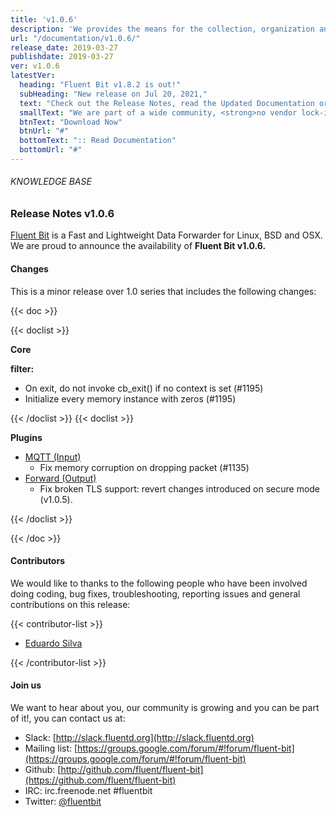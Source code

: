 ```yaml
---
title: 'v1.0.6'
description: 'We provides the means for the collection, organization and computerized retrieval of knowledgeand Lightweight Data Forwarder for Linux, BSD and OSX. We are proud to announce the availability of Fluent Bit v1.0.6.'
url: "/documentation/v1.0.6/"
release_date: 2019-03-27
publishdate: 2019-03-27
ver: v1.0.6
latestVer:
  heading: "Fluent Bit v1.8.2 is out!"
  subHeading: "New release on Jul 20, 2021,"
  text: "Check out the Release Notes, read the Updated Documentation or jump directly to the Downloads Section."
  smallText: "We are part of a wide community, <strong>no vendor lock-in.</strong>"
  btnText: "Download Now"
  btnUrl: "#"
  bottomText: ":: Read Documentation"
  bottomUrl: "#"
---
```



###### KNOWLEDGE BASE

### Release Notes v1.0.6

[Fluent Bit](https://fluentbit.io/) is a Fast and Lightweight Data Forwarder for Linux, BSD and OSX. We are proud to announce the availability of **Fluent Bit v1.0.6.**

#### Changes

This is a minor release over 1.0 series that includes the following changes:

{{< doc >}}

{{< doclist >}}

**Core**

**filter:**
* On exit, do not invoke cb_exit() if no context is set (#1195)
* Initialize every memory instance with zeros (#1195)

{{< /doclist >}}
{{< doclist >}}

**Plugins**

* [MQTT (Input)](https://docs.fluentbit.io/manual/input/mqtt/)
  * Fix memory corruption on dropping packet (#1135)
* [Forward (Output)](https://docs.fluentbit.io/manual/output/forward/)
  * Fix broken TLS support: revert changes introduced on secure mode (v1.0.5).

{{< /doclist >}}

{{< /doc >}}

#### Contributors

We would like to thanks to the following people who have been involved doing coding, bug fixes, troubleshooting, reporting issues and general contributions on this release:

{{< contributor-list >}}

* [Eduardo Silva](https://github.com/edsiper)

{{< /contributor-list >}}

#### Join us

We want to hear about you, our community is growing and you can be part of it!, you can contact us at:

* Slack: [http://slack.fluentd.org](http://slack.fluentd.org)
* Mailing list: [https://groups.google.com/forum/#!forum/fluent-bit](https://groups.google.com/forum/#!forum/fluent-bit)
* Github: [http://github.com/fluent/fluent-bit](https://github.com/fluent/fluent-bit)
* IRC: irc.freenode.net #fluentbit
* Twitter: [@fluentbit](https://twitter.com/fluentbit)